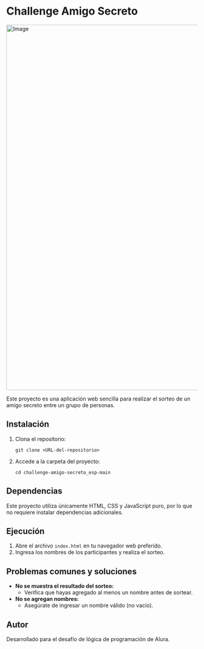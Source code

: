 # Challenge Amigo Secreto
<img width="1913" height="962" alt="Image" src="https://github.com/user-attachments/assets/a39b8c9f-b04e-4459-8ac1-d78f0d808335" />

Este proyecto es una aplicación web sencilla para realizar el sorteo de un amigo secreto entre un grupo de personas.

## Instalación

1. Clona el repositorio:
   ```
   git clone <URL-del-repositorio>
   ```
2. Accede a la carpeta del proyecto:
   ```
   cd challenge-amigo-secreto_esp-main
   ```

## Dependencias

Este proyecto utiliza únicamente HTML, CSS y JavaScript puro, por lo que no requiere instalar dependencias adicionales.

## Ejecución

1. Abre el archivo `index.html` en tu navegador web preferido.
2. Ingresa los nombres de los participantes y realiza el sorteo.

## Problemas comunes y soluciones

- **No se muestra el resultado del sorteo:**
  - Verifica que hayas agregado al menos un nombre antes de sortear.
- **No se agregan nombres:**
  - Asegúrate de ingresar un nombre válido (no vacío).

## Autor

Desarrollado para el desafío de lógica de programación de Alura.
